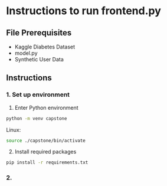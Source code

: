 # Instructions to run frontend.py

## File Prerequisites

* Kaggle Diabetes Dataset
* model.py
* Synthetic User Data

## Instructions

### 1. Set up environment

1. Enter Python environment

```sh
python -m venv capstone
```

Linux:

```sh
source ./capstone/bin/activate
```

2. Install required packages

```sh
pip install -r requirements.txt
```

### 2. 


